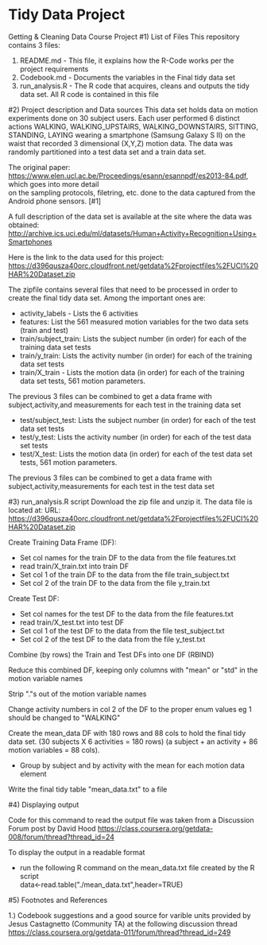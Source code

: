 # Tidy Data Project
Getting &amp; Cleaning Data Course Project
#1) List of Files
 This repository contains 3 files:  
  1) README.md      - This file, it explains how the R-Code works per the project requirements  
  2) Codebook.md    - Documents the variables in the Final tidy data set  
  3) run_analysis.R - The R code that acquires, cleans and outputs the tidy data set.  All R code is
 contained in this file  
 
#2) Project description and Data sources
 This data set holds data on motion experiments done on 30 subject users.  Each user performed 6 distinct
 actions WALKING, WALKING_UPSTAIRS, WALKING_DOWNSTAIRS, SITTING, STANDING, LAYING
 wearing a smartphone (Samsung Galaxy S II) on the waist that recorded 3 dimensional (X,Y,Z)
  motion data.  The data was randomly partitioned into a test data set and a train data set.
 
The original paper: https://www.elen.ucl.ac.be/Proceedings/esann/esannpdf/es2013-84.pdf, which goes into more detail  
on the sampling protocols, filetring, etc. done to the data captured from the Android phone sensors. [#1]
  
  A full description of the data set is available at the site where the data was obtained: 
    http://archive.ics.uci.edu/ml/datasets/Human+Activity+Recognition+Using+Smartphones 

  Here is the link to the data used for this project: 
    https://d396qusza40orc.cloudfront.net/getdata%2Fprojectfiles%2FUCI%20HAR%20Dataset.zip 
    
 The zipfile contains several files that need to be processed in order to create the final
 tidy data set.  Among the important ones are:
 
 - activity_labels - Lists the 6 activities
 - features: List the 561 measured motion variables for the two data sets (train and test)
 - train/subject_train: Lists the subject number (in order) for each of the training data set tests
 - train/y_train: Lists the activity number (in order) for each of the training data set tests
 - train/X_train - Lists the motion data (in order) for each of the training data set tests, 561 motion parameters.
 
The previous 3 files can be combined to get a data frame with subject,activity,and measurements for each test in the training data set

 - test/subject_test: Lists the subject number (in order) for each of the test data set tests
 - test/y_test: Lists the activity number (in order) for each of the test data set tests
 - test/X_test: Lists the motion data (in order) for each of the test data set tests, 561 motion parameters.

The previous 3 files can be combined to get a data frame with subject,activity,measurements for each test in the test data set

#3) run_analysis.R script
Download the zip file and unzip it.  The data file is located at:
    URL: https://d396qusza40orc.cloudfront.net/getdata%2Fprojectfiles%2FUCI%20HAR%20Dataset.zip 
 
Create Training Data Frame (DF):
 - Set col names for the train DF to the data from the file features.txt
 - read train/X_train.txt into train DF
 - Set col 1 of the train DF to the data from the file train_subject.txt
 - Set col 2 of the train DF to the data from the file y_train.txt
 	     
Create Test DF:
 - Set col names for the test DF to the data from the file features.txt
 - read train/X_test.txt into test DF
 - Set col 1 of the test DF to the data from the file test_subject.txt
 - Set col 2 of the test DF to the data from the file y_test.txt
 
Combine (by rows) the Train and Test DFs into one DF  (RBIND)
 
Reduce this combined DF, keeping only columns with "mean" or "std" in the motion variable names
 
Strip "."s out of the motion variable names
 
Change activity numbers in col 2 of the DF to the proper enum values eg 1 should be changed to "WALKING"
 
 
Create the mean_data DF with 180 rows and 88 cols to hold the final tidy data set.
 				 (30 subjects X 6 activities = 180 rows)
 				 (a subject + an activity + 86 motion variables = 88 cols).  
 - Group by subject and by activity with the mean for each motion data element

Write the final tidy table "mean_data.txt" to a file
 
#4) Displaying output
 
Code for this command to read the output file was taken from a Discussion Forum post by David Hood
 https://class.coursera.org/getdata-008/forum/thread?thread_id=24
 
To display the output in a readable format
 - run the following R command on the mean_data.txt file created by the R script  
      data<-read.table("./mean_data.txt",header=TRUE)

#5) Footnotes and References

1.) Codebook suggestions and a good source for varible units provided by Jesus Castagnetto (Community TA) at the following discussion thread https://class.coursera.org/getdata-011/forum/thread?thread_id=249

